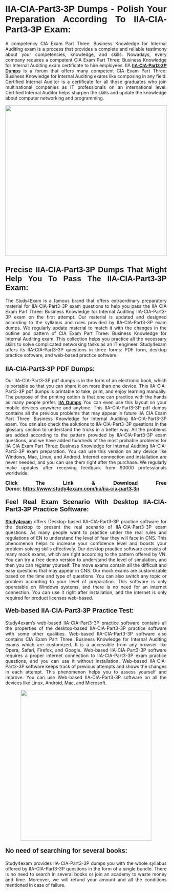 <h1 style="text-align: justify;"><strong><span style="font-family:Lucida Sans Unicode,Lucida Grande,sans-serif;">IIA-CIA-Part3-3P Dumps - Polish Your Preparation According To IIA-CIA-Part3-3P Exam:</span></strong></h1>

<p style="text-align: justify;">A competency CIA Exam Part Three: Business Knowledge for Internal Auditing exam is a process that provides a complete and reliable testimony about your competencies, knowledge, and skills. Nowadays, every company requires a competent CIA Exam Part Three: Business Knowledge for Internal Auditing exam certificate to hire employees. IIA <a href="https://www.study4exam.com/iia/iia-cia-part3-3p-valid-dumps"><span style="font-family:Verdana,Geneva,sans-serif;"><strong>IIA-CIA-Part3-3P Dumps</strong></span></a> is a forum that offers many competent CIA Exam Part Three: Business Knowledge for Internal Auditing exams like composing in any field. Certified Internal Auditor is a certificate for all those graduates who join multinational companies as IT professionals on an international level. Certified Internal Auditor helps sharpen the skills and update the knowledge about computer networking and programming.</p>

<p style="text-align: justify;"><a href="https://www.study4exam.com/iia/iia-cia-part3-3p"><img alt="" src="https://www.thequestionanswers.com/wp-content/uploads/2022/06/S4E-Cert-Exams-Questions-Banner.webp" style="width: 100%; height: 470px;" /></a></p>

<h2 style="text-align: justify;"><span style="font-family:Lucida Sans Unicode,Lucida Grande,sans-serif;"><strong><span style="font-size:24px;">Precise IIA-CIA-Part3-3P Dumps That Might Help You To Pass The IIA-CIA-Part3-3P Exam:</span></strong></span></h2>

<p style="text-align: justify;">The <span style="font-family:Lucida Sans Unicode,Lucida Grande,sans-serif;">Study4Exam</span> is a famous brand that offers extraordinary preparatory material for IIA-CIA-Part3-3P exam questions to help you pass the IIA CIA Exam Part Three: Business Knowledge for Internal Auditing IIA-CIA-Part3-3P exam on the first attempt. Our material is updated and designed according to the syllabus and rules provided by IIA-CIA-Part3-3P exam dumps. We regularly update material to match it with the changes in the outline and pattern of CIA Exam Part Three: Business Knowledge for Internal Auditing exam. This collection helps you practice all the necessary skills to solve complicated networking tasks as an IT engineer. Study4exam offers its IIA-CIA-Part3-3P questions in three forms: PDF form, desktop practice software, and web-based practice software. </p>

<h3 style="text-align: justify;"><strong><span style="font-size:20px;"><span style="font-family:Lucida Sans Unicode,Lucida Grande,sans-serif;">IIA-CIA-Part3-3P PDF Dumps:</span></span></strong></h3>

<p style="text-align: justify;">Our IIA-CIA-Part3-3P pdf dumps is in the form of an electronic book, which is portable so that you can share it on more than one device. This IIA-CIA-Part3-3P pdf dumps is printable to take, print, and enjoy learning manually. The purpose of the printing option is that one can practice with the hands as many people prefer. <a href="https://www.study4exam.com/iia-exams"><span style="font-family:Lucida Sans Unicode,Lucida Grande,sans-serif;"><strong>IIA Dumps</strong></span></a> You can even use this layout on your mobile devices anywhere and anytime. This IIA-CIA-Part3-3P pdf dumps contains all the previous problems that may appear in future IIA CIA Exam Part Three: Business Knowledge for Internal Auditing IIA-CIA-Part3-3P exam. You can also check the solutions to IIA-CIA-Part3-3P questions in the glossary section to understand the tricks in a better way. All the problems are added according to the pattern provided by IIA-CIA-Part3-3P exam questions, and we have added hundreds of the most probable problems for IIA CIA Exam Part Three: Business Knowledge for Internal Auditing IIA-CIA-Part3-3P exam preparation. You can use this version on any device like Windows, Mac, Linux, and Android. Internet connection and installation are never needed, and you can use them right after the purchase. We regularly make updates after receiving feedback from 90000 professionals worldwide.</p>

<p style="text-align: justify;"><span style="font-family:Lucida Sans Unicode,Lucida Grande,sans-serif;"><strong><span style="font-size:16px;">Click The Link & Download Free Demo:</span></strong></span> <strong><span style="font-family:Lucida Sans Unicode,Lucida Grande,sans-serif;"><span style="font-size:16px;"><a href="https://www.study4exam.com/iia/iia-cia-part3-3p">https://www.study4exam.com/iia/iia-cia-part3-3p</a></span></span></strong></p>

<h4 style="text-align: justify;"><strong><span style="font-family:Lucida Sans Unicode,Lucida Grande,sans-serif;"><span style="font-size:20px;">Feel Real Exam Scenario With Desktop IIA-CIA-Part3-3P Practice Software:</span></span></strong></h4>

<p style="text-align: justify;"><a href="https://www.study4exam.com/"><span style="font-family:Verdana,Geneva,sans-serif;"><strong>Study4exam</strong></span></a> offers Desktop-based IIA-CIA-Part3-3P practice software for the desktop to present the real scenario of IIA-CIA-Part3-3P exam questions. As many people want to practice under the real rules and regulations of EN to understand the level of fear they will face in CNS. This phenomenon helps to increase your confidence level and boosts your problem-solving skills effectively. Our desktop practice software consists of many mock exams, which are right according to the pattern offered by VN. You can try a free demo version to understand the level of simulation, and then you can register yourself. The move exams contain all the difficult and easy questions that may appear in CNS. Our mock exams are customizable based on the time and type of questions. You can also switch any topic or problem according to your level of preparation. This software is only operatable on Windows systems, and there is no need for an internet connection. You can use it right after installation, and the internet is only required for product licenses web-based. </p>

<h4 style="text-align: justify;"><span style="font-family:Lucida Sans Unicode,Lucida Grande,sans-serif;"><strong><span style="font-size:20px;">Web-based IIA-CIA-Part3-3P Practice Test:</span></strong></span></h4>

<p style="text-align: justify;">Study4exam’s web-based IIA-CIA-Part3-3P practice software contains all the properties of the desktop-based IIA-CIA-Part3-3P practice software with some other qualities. Web-based IIA-CIA-Part3-3P software also contains CIA Exam Part Three: Business Knowledge for Internal Auditing exams which are customized. It is a accessible from any browser like Opera, Safari, Firefox, and Google. Web-based IIA-CIA-Part3-3P software requires a proper internet connection to IIA-CIA-Part3-3P exam practice questions, and you can use it without installation. Web-based IIA-CIA-Part3-3P software keeps track of previous attempts and shows the changes in each attempt. This phenomenon helps you to assess yourself and improve. You can use Web-based IIA-CIA-Part3-3P software on all the devices like Linux, Android, Mac, and Microsoft.</p>

<p style="text-align: center;"><a href="https://www.study4exam.com/iia/iia-cia-part3-3p"><img alt="" src="https://www.thequestionanswers.com/wp-content/uploads/2022/06/S4E-Cert-Exams-Questions-Discount-Banner.webp" style="width: 90%; height: 470px;" /></a></p>

<h4 style="text-align: justify;"><span style="font-family:Lucida Sans Unicode,Lucida Grande,sans-serif;"><strong><span style="font-size:20px;">No need of searching for several books:</span></strong></span></h4>

<p style="text-align: justify;">Study4exam provides IIA-CIA-Part3-3P dumps you with the whole syllabus offered by IIA-CIA-Part3-3P questions in the form of a single bundle. There is no need to search in several books or join an academy to waste money and time. Moreover, we will refund your amount and all the conditions mentioned in case of failure.</p>

